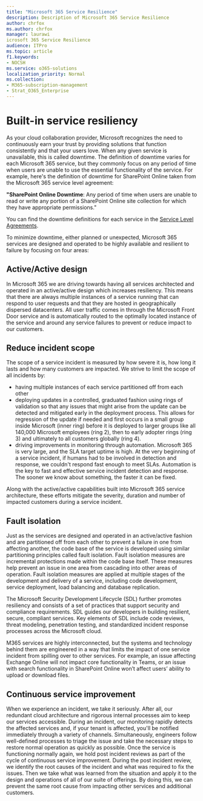 ```yaml
---
title: "Microsoft 365 Service Resilience"
description: Description of Microsoft 365 Service Resilience 
author: chrfox
ms.author: chrfox
manager: laurawi
icrosoft 365 Service Resilience
audience: ITPro
ms.topic: article
f1.keywords:
- NOCSH
ms.service: o365-solutions
localization_priority: Normal
ms.collection: 
- M365-subscription-management
- Strat_O365_Enterprise
---
```


# Built-in service resiliency

As your cloud collaboration provider, Microsoft recognizes the need to continuously earn your trust by providing solutions that function consistently and that your users love. When any given service is unavailable, this is called downtime. The definition of downtime varies for each Microsoft 365 service, but they commonly focus on any period of time when users are unable to use the essential functionality of the service. For example, here's the definition of downtime for SharePoint Online taken from the Microsoft 365 service level agreement:

**"SharePoint Online Downtime**: Any period of time when users are unable to read or write any portion of a SharePoint Online site collection for which they have appropriate permissions."

You can find the downtime definitions for each service in the [Service Level Agreements](https://www.microsoftvolumelicensing.com/DocumentSearch.aspx?Mode=3&DocumentTypeId=37).

To minimize downtime, either planned or unexpected, Microsoft 365 services are designed and operated to be highly available and resilient to failure by focusing on four areas:

## Active/Active design

In Microsoft 365 we are driving towards having all services architected and operated in an active/active design which increases resiliency. This means that there are always multiple instances of a service running that can respond to user requests and that they are hosted in geographically dispersed datacenters. All user traffic comes in through the Microsoft Front Door service and is automatically routed to the optimally located instance of the service and around any service failures to prevent or reduce impact to our customers.

## Reduce incident scope

The scope of a service incident is measured by how severe it is, how long it lasts and how many customers are impacted. We strive to limit the scope of all incidents by:

- having multiple instances of each service partitioned off from each other
- deploying updates in a controlled, graduated fashion using rings of validation so that any issues that might arise from the update can be detected and mitigated early in the deployment process. This allows for regression of the update if needed and first occurs in a small group inside Microsoft (inner ring) before it is deployed to larger groups like all 140,000 Microsoft employees (ring 2), then to early adopter rings (ring 3) and ultimately to all customers globally (ring 4).
- driving improvements in monitoring through automation. Microsoft 365 is very large, and the SLA target uptime is high. At the very beginning of a service incident, if humans had to be involved in detection and response, we couldn't respond fast enough to meet SLAs. Automation is the key to fast and effective service incident detection and response. The sooner we know about something, the faster it can be fixed.

Along with the active/active capabilities built into Microsoft 365 service architecture, these efforts mitigate the severity, duration and number of impacted customers during a service incident.  

## Fault isolation

Just as the services are designed and operated in an active/active fashion and are partitioned off from each other to prevent a failure in one from affecting another, the code base of the service is developed using similar partitioning principles called fault isolation. Fault isolation measures are incremental protections made within the code base itself. These measures help prevent an issue in one area from cascading into other areas of operation.
Fault isolation measures are applied at multiple stages of the development and delivery of a service, including code development, service deployment, load balancing and database replication.

The Microsoft Security Development Lifecycle (SDL) further promotes resiliency and consists of a set of practices that support security and compliance requirements. SDL guides our developers in building resilient, secure, compliant services. Key elements of SDL include code reviews, threat modeling, penetration testing, and standardized incident response processes across the Microsoft cloud.

M365 services are highly interconnected, but the systems and technology behind them are engineered in a way that limits the impact of one service incident from spilling over to other services. For example, an issue affecting Exchange Online will not impact core functionality in Teams, or an issue with search functionality in SharePoint Online won’t affect users’ ability to upload or download files.

## Continuous service improvement

When we experience an incident, we take it seriously. After all, our redundant cloud architecture and rigorous internal processes aim to keep our services accessible. During an incident, our monitoring rapidly detects the affected services and, if your tenant is affected, you'll be notified immediately through a variety of channels. Simultaneously, engineers follow well-defined processes to triage the issue and take the necessary steps to restore normal operation as quickly as possible. Once the service is functioning normally again, we hold post incident reviews as part of the cycle of continuous service improvement. During the post incident review, we identify the root causes of the incident and what was required to fix the issues. Then we take what was learned from the situation and apply it to the design and operations of all of our suite of offerings. By doing this, we can prevent the same root cause from impacting other services and additional customers.
